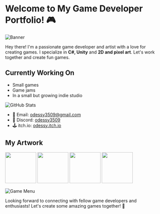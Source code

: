 # Welcome to My Game Developer Portfolio! 🎮

![Banner](https://github.com/odessy3509/Odessy.github.io/assets/137520021/06cb6ea7-c490-4056-8d8d-e1abcb3ec8b9)

Hey there! I'm a passionate game developer and artist with a love for creating games. I specialize in **C#, Unity** and **2D and pixel art**. Let's work together and create fun games.

## Currently Working On

- Small games
- Game jams
- In a small but growing indie studio

![GitHub Stats](https://github-readme-stats.vercel.app/api?username=odessy3509&show_icons=true&theme=radical)


- 📧 Email: [odessy3509@gmail.com](mailto:odessy3509@gmail.com)
- 💬 Discord: [odessy3509](https://discord.com/users/odessy3509)
- 🕹️ itch.io: [odessy.itch.io](https://odessy.itch.io/)

## My Artwork

<img src="https://i.gyazo.com/421be63b9f0484e2b3e091f1a305066f.gif" width="100">
<img src="https://i.gyazo.com/87f5f89b6c8015dc8fb44e504d0a234e.gif" width="100">
<img src="https://i.gyazo.com/9406abee664760b76d9ac888a309dcb6.gif" width="100">
<img src="https://i.gyazo.com/97ac69f8357fd372face675541328229.gif" width="100">


![Game Menu](https://github.com/odessy3509/Odessy.github.io/assets/137520021/ac0ee750-45c5-4042-9713-c11c097339be)

Looking forward to connecting with fellow game developers and enthusiasts! Let's create some amazing games together! 🚀

